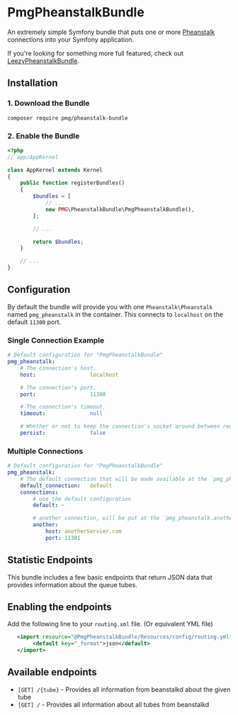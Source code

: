 # PmgPheanstalkBundle

An extremely simple Symfony bundle that puts one or more
[Pheanstalk](https://github.com/pda/pheanstalk) connections
into your Symfony application.

If you're looking for something more full featured, check out
[LeezyPheanstalkBundle](https://github.com/armetiz/LeezyPheanstalkBundle).

## Installation

### 1. Download the Bundle

```
composer require pmg/pheanstalk-bundle
```

### 2. Enable the Bundle

```php
<?php
// app/AppKernel

class AppKernel extends Kernel
{
    public function registerBundles()
    {
        $bundles = [
            // ...
            new PMG\PheanstalkBundle\PmgPheanstalkBundle(),
        ];

        // ...

        return $bundles;
    }

    // ...
}
```

## Configuration

By default the bundle will provide you with one `Pheanstalk\Pheanstalk` named
`pmg_pheanstalk` in the container. This connects to `localhost` on the default
`11300` port.

### Single Connection Example

```yaml
# Default configuration for "PmgPheanstalkBundle"
pmg_pheanstalk:
    # The connection's host.
    host:                 localhost

    # The connection's port.
    port:                 11300

    # The connection's timeout.
    timeout:              null

    # Whether or not to keep the connection's socket around between requests. See http://php.net/manual/en/function.pfsockopen.php
    persist:              false
```

### Multiple Connections

```yaml
# Default configuration for "PmgPheanstalkBundle"
pmg_pheanstalk:
    # The default connection that will be made available at the `pmg_pheanstalk` service
    default_connection:   default
    connections:
        # use the default configuration
        default: ~

        # another connection, will be put at the `pmg_pheanstalk.another` service
        another:
            host: anotherServier.com
            port: 11301
```

## Statistic Endpoints
This bundle includes a few basic endpoints that return JSON data that provides information about the queue tubes.

## Enabling the endpoints
Add the following line to your `routing.xml` file. (Or equivalent YML file)
```xml
   <import resource="@PmgPheanstalkBundle/Resources/config/routing.yml">
        <default key="_format">json</default>
   </import>
```

## Available endpoints

* `[GET] /{tube}` - Provides all information from beanstalkd about the given tube
* `[GET] /` - Provides all information about all tubes from beanstalkd


